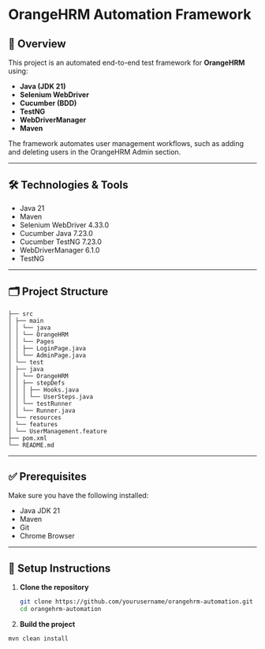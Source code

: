 # OrangeHRM Automation Framework

## 📌 Overview

This project is an automated end-to-end test framework for **OrangeHRM** using:

- **Java (JDK 21)**
- **Selenium WebDriver**
- **Cucumber (BDD)**
- **TestNG**
- **WebDriverManager**
- **Maven**

The framework automates user management workflows, such as adding and deleting users in the OrangeHRM Admin section.

---

## 🛠️ Technologies & Tools

- Java 21
- Maven
- Selenium WebDriver 4.33.0
- Cucumber Java 7.23.0
- Cucumber TestNG 7.23.0
- WebDriverManager 6.1.0
- TestNG

---

## 🗂️ Project Structure
```
├── src
│ ├── main
│ │ └── java
│ │ └── OrangeHRM
│ │ └── Pages
│ │ ├── LoginPage.java
│ │ └── AdminPage.java
│ └── test
│ ├── java
│ │ └── OrangeHRM
│ │ ├── stepDefs
│ │ │ ├── Hooks.java
│ │ │ └── UserSteps.java
│ │ └── testRunner
│ │ └── Runner.java
│ └── resources
│ └── features
│ └── UserManagement.feature
├── pom.xml
└── README.md
```
---
## ✅ Prerequisites
Make sure you have the following installed:
- Java JDK 21
- Maven
- Git
- Chrome Browser
---

## 🚀 Setup Instructions

1. **Clone the repository**
   ```bash
   git clone https://github.com/yourusername/orangehrm-automation.git
   cd orangehrm-automation
   
2. **Build the project**
  ```bash
  mvn clean install
